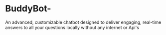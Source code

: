 # BuddyBot-
An advanced, customizable chatbot designed to deliver engaging, real-time answers to all your questions locally without any internet or Api's
